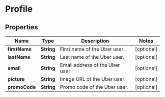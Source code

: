 # Profile

## Properties
Name | Type | Description | Notes
------------ | ------------- | ------------- | -------------
**firstName** | **String** | First name of the Uber user. |  [optional]
**lastName** | **String** | Last name of the Uber user. |  [optional]
**email** | **String** | Email address of the Uber user |  [optional]
**picture** | **String** | Image URL of the Uber user. |  [optional]
**promoCode** | **String** | Promo code of the Uber user. |  [optional]



